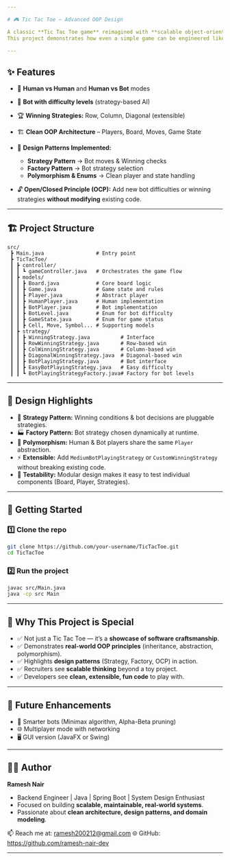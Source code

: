 ```yaml
---

# 🎮 Tic Tac Toe – Advanced OOP Design

A classic **Tic Tac Toe game** reimagined with **scalable object-oriented design**, **design patterns**, and **bot AI strategies**.
This project demonstrates how even a simple game can be engineered like a professional software system.

---
```


## ✨ Features

* 👥 **Human vs Human** and **Human vs Bot** modes
* 🧠 **Bot with difficulty levels** (strategy-based AI)
* 🏆 **Winning Strategies:** Row, Column, Diagonal (extensible)
* 🏗️ **Clean OOP Architecture** – Players, Board, Moves, Game State
* 🎯 **Design Patterns Implemented:**

  * **Strategy Pattern** → Bot moves & Winning checks
  * **Factory Pattern** → Bot strategy selection
  * **Polymorphism & Enums** → Clean player and state handling
* 🔓 **Open/Closed Principle (OCP):**
  Add new bot difficulties or winning strategies **without modifying** existing code.

---

## 🏗️ Project Structure

```
src/
 ┣ Main.java                 # Entry point
 ┣ TicTacToe/
 ┃ ┣ controller/
 ┃ ┃ ┗ gameController.java   # Orchestrates the game flow
 ┃ ┣ models/
 ┃ ┃ ┣ Board.java            # Core board logic
 ┃ ┃ ┣ Game.java             # Game state and rules
 ┃ ┃ ┣ Player.java           # Abstract player
 ┃ ┃ ┣ HumanPlayer.java      # Human implementation
 ┃ ┃ ┣ BotPlayer.java        # Bot implementation
 ┃ ┃ ┣ BotLevel.java         # Enum for bot difficulty
 ┃ ┃ ┣ GameState.java        # Enum for game status
 ┃ ┃ ┣ Cell, Move, Symbol... # Supporting models
 ┃ ┣ strategy/
 ┃ ┃ ┣ WinningStrategy.java          # Interface
 ┃ ┃ ┣ RowWinningStrategy.java       # Row-based win
 ┃ ┃ ┣ ColWinningStrategy.java       # Column-based win
 ┃ ┃ ┣ DiagonalWinningStrategy.java  # Diagonal-based win
 ┃ ┃ ┣ BotPlayingStrategy.java       # Bot interface
 ┃ ┃ ┣ EasyBotPlayingStrategy.java   # Easy difficulty
 ┃ ┃ ┗ BotPlayingStrategyFactory.java# Factory for bot levels
```

---

## 🧩 Design Highlights

* 🔄 **Strategy Pattern:** Winning conditions & bot decisions are pluggable strategies.
* 🏭 **Factory Pattern:** Bot strategy chosen dynamically at runtime.
* 👥 **Polymorphism:** Human & Bot players share the same `Player` abstraction.
* ⚡ **Extensible:** Add `MediumBotPlayingStrategy` or `CustomWinningStrategy` without breaking existing code.
* 🧪 **Testability:** Modular design makes it easy to test individual components (Board, Player, Strategies).

---

## 🚀 Getting Started

### 1️⃣ Clone the repo

```bash
git clone https://github.com/your-username/TicTacToe.git
cd TicTacToe
```

### 2️⃣ Run the project

```bash
javac src/Main.java
java -cp src Main
```

---

## 🎯 Why This Project is Special

- ✅ Not just a Tic Tac Toe — it’s a **showcase of software craftsmanship**.
- ✅ Demonstrates **real-world OOP principles** (inheritance, abstraction, polymorphism).
- ✅ Highlights **design patterns** (Strategy, Factory, OCP) in action.
- ✅ Recruiters see **scalable thinking** beyond a toy project.
- ✅ Developers see **clean, extensible, fun code** to play with.

---

## 📌 Future Enhancements

* 🤖 Smarter bots (Minimax algorithm, Alpha-Beta pruning)
* 🌐 Multiplayer mode with networking
* 🖥️ GUI version (JavaFX or Swing)

---

## 👨‍💻 Author

**Ramesh Nair**

* Backend Engineer | Java | Spring Boot | System Design Enthusiast
* Focused on building **scalable, maintainable, real-world systems**.
* Passionate about **clean architecture, design patterns, and domain modeling**.

📫 Reach me at: ramesh200212@gmail.com
🌐 GitHub: https://github.com/ramesh-nair-dev

---


